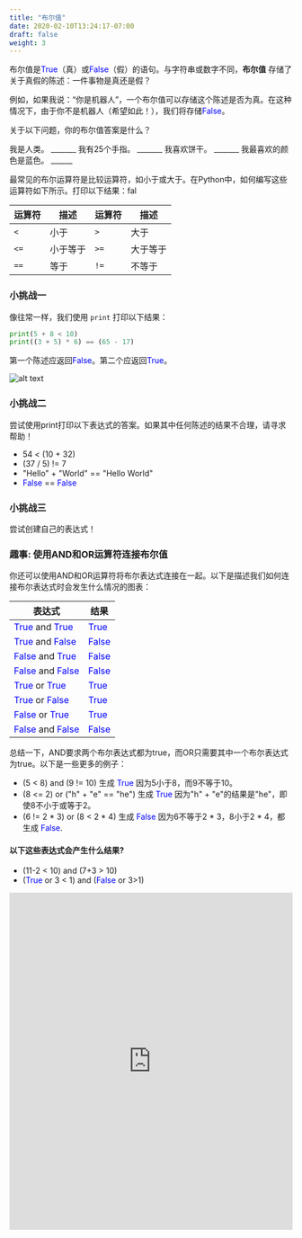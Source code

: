 ```yaml
---
title: "布尔值"
date: 2020-02-10T13:24:17-07:00
draft: false
weight: 3
---
```


布尔值是<font color="blue">True</font>（真）或<font color="blue">False</font>（假）的语句。与字符串或数字不同，<b>布尔值</b> 存储了关于真假的陈述：一件事物是真还是假？

例如，如果我说：“你是机器人”，一个布尔值可以存储这个陈述是否为真。在这种情况下，由于你不是机器人（希望如此！），我们将存储<font color="blue">False</font>。

关于以下问题，你的布尔值答案是什么？

我是人类。 _______
我有25个手指。 _______
我喜欢饼干。 _______
我最喜欢的颜色是蓝色。 ______

最常见的布尔运算符是比较运算符，如小于或大于。在Python中，如何编写这些运算符如下所示。打印以下结果：fal


| 运算符 | 描述          | 运算符 | 描述              |
| -------- | --------------------- | -------- | ------------------------ |
| `<`      | 小于            | `>`      | 大于            |
| `<=`     | 小于等于 | `>=`     | 大于等于 |
| `==`     | 等于              | `!=`     | 不等于             |

### 小挑战一
像往常一样，我们使用 `print` 打印以下结果：

```python
print(5 + 8 < 10)
print((3 + 5) * 6) == (65 - 17)
```

第一个陈述应返回<font color="blue">False</font>。第二个应返回<font color="blue">True</font>。

![alt text](../../img/booleans.png "image of the above example showing the first is False and the second is true") 

### 小挑战二
尝试使用print打印以下表达式的答案。如果其中任何陈述的结果不合理，请寻求帮助！ 

- 54 < (10 + 32)
- (37 / 5) != 7
- "Hello" + "World" == "Hello World"
- <font color="blue">False</font> == <font color="blue">False</font>

### 小挑战三 
尝试创建自己的表达式！

### 趣事: 使用AND和OR运算符连接布尔值

你还可以使用AND和OR运算符将布尔表达式连接在一起。以下是描述我们如何连接布尔表达式时会发生什么情况的图表：

表达式  | 结果
------------|----------
<font color="blue">True</font> and <font color="blue">True</font>  | <font color="blue">True</font> 
<font color="blue">True</font>  and <font color="blue">False</font> | <font color="blue">False</font>
<font color="blue">False</font> and <font color="blue">True</font> | <font color="blue">False</font>
<font color="blue">False</font> and <font color="blue">False</font> | <font color="blue">False</font>
<font color="blue">True</font>  or <font color="blue">True</font>  | <font color="blue">True</font> 
<font color="blue">True</font>  or <font color="blue">False</font> | <font color="blue">True</font> 
<font color="blue">False</font> or <font color="blue">True</font>  | <font color="blue">True</font> 
<font color="blue">False</font>  and <font color="blue">False</font> | <font color="blue">False</font>

总结一下，AND要求两个布尔表达式都为true，而OR只需要其中一个布尔表达式为true。以下是一些更多的例子：

- (5 < 8) and (9 != 10) 生成 <font color="blue">True</font> 因为5小于8，而9不等于10。
- (8 <= 2) or ("h" + "e" == "he") 生成 <font color="blue">True</font> 因为"h" + "e"的结果是"he"，即使8不小于或等于2。
- (6 != 2 * 3) or (8 < 2 * 4) 生成 <font color="blue">False</font> 因为6不等于2 * 3，8小于2 * 4，都生成 <font color="blue">False</font>.

#### 以下这些表达式会产生什么结果?

- (11-2 < 10) and (7+3 > 10)
- (<font color="blue">True</font> or 3 < 1) and (<font color="blue">False</font> or 3>1)

<iframe src="https://trinket.io/embed/python/b238d85d0d" width="100%" height="600" frameborder="0" marginwidth="0" marginheight="0" allowfullscreen></iframe>